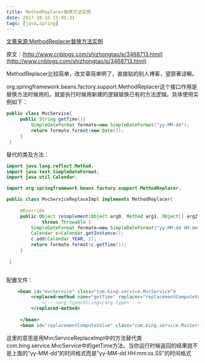```yaml
---
title: MethodReplacer替换方法实例
date: 2017-10-16 15:45:31
tags: [java,spring]
---
```

[文章来源:MethodReplacer替换方法实例](http://blog.csdn.net//u011229848/article/details/78250480)


原文：[http://www.cnblogs.com/shizhongtao/p/3468713.html](http://www.cnblogs.com/shizhongtao/p/3468713.html)

MethodReplacer比较简单，改文章简单明了，直接贴的别人博客，望原著谅解。

org.springframework.beans.factory.support.MethodReplacer这个接口作用是替换方法时候用的。就是执行时候用新建的逻辑替换已有的方法逻辑。具体使用实例如下：

```java
public class MvcService{
     public String getTime(){
         SimpleDateFormat formate=new SimpleDateFormat("yy-MM-dd");
         return formate.format(new Date());
     }
 }
```
替代的类及方法：
```java
import java.lang.reflect.Method;
import java.text.SimpleDateFormat;
import java.util.Calendar;

import org.springframework.beans.factory.support.MethodReplacer; 

public class MvcServiceReplaceImpl implements MethodReplacer{
     
     @Override
     public Object reimplement(Object arg0, Method arg1, Object[] arg2)
             throws Throwable {
         SimpleDateFormat formate=new SimpleDateFormat("yy-MM-dd HH:mm:ss.SS");
         Calendar c=Calendar.getInstance();
         c.add(Calendar.YEAR, 2);
         return formate.format(c.getTime());
     }
 
 }
 
```
配置文件：

```xml
    <bean id="mvcService" class="com.bing.service.MvcService">
         <replaced-method name="getTime" replacer="replacementComputeValue">
             <!-- <arg-type>String</arg-type> -->
         </replaced-method>
 
     </bean>
     <bean id="replacementComputeValue" class="com.bing.service.MvcServiceReplaceImpl" />
```
这里的意思是用MvcServiceReplaceImpl中的方法替代类com.bing.service.MvcService中的getTime方法。当你运行时候返回的结果就不是上面的“yy-MM-dd”的时间格式而是"yy-MM-dd HH:mm:ss.SS"的时间格式